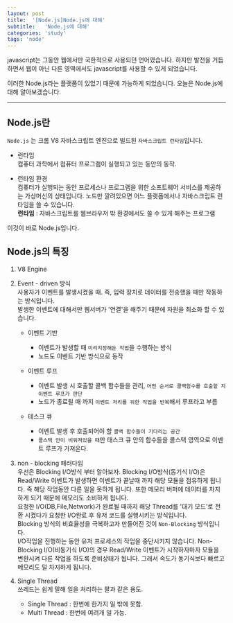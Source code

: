 ```yaml
---
layout: post
title:  '[Node.js]Node.js에 대해'
subtitle:   'Node.js에 대해'
categories: 'study'
tags: 'node'
---
```


javascript는 그동안 웹에서만 국한적으로 사용되던 언어였습니다. 하지만 발전을 거듭하면서 웹이 아닌 다른 영역에서도 javascript를 사용할 수 있게 되었습니다.

이러한 Node.js라는 플랫폼이 있었기 때문에 가능하게 되었습니다. 오늘은 Node.js에 대해 알아보겠습니다.

---

## Node.js란

``Node.js`` 는 크롬 V8 자바스크립트 엔진으로 빌드된 ``자바스크립트 런타임``입니다.

- 런타임   
컴퓨터 과학에서 컴퓨터 프로그램이 실행되고 있는 동안의 동작.

- 런타임 환경  
컴퓨터가 실행되는 동안 프로세스나 프로그램을 위한 소프트웨어 서비스를 제공하는 가상머신의 상태입니다.
노드만 깔려있으면 어느 플랫폼에서나 자바스크립트 런타임을 쓸 수 있습니다.  
**런타임** : 자바스크립트를 웹브라우저 밖 환경에서도 쓸 수 있게 해주는 프로그램


이것이 바로 Node.js입니다.

## Node.js의 특징 

1. V8 Engine  

2. Event - driven 방식  
사용자가 이벤트를 발생시켰을 때. 즉, 입력 장치로 데이터를 전송했을 때만 작동하는 방식입니다.  
발생한 이벤트에 대해서만 웹서버가 '연결'을 해주기 때문에 자원을 최소화 할 수 있습니다.  
    - 이벤트 기반 
        - 이벤트가 발생할 때 ``미리지정해둔 작업``을 수행하는 방식
        - 노드도 이벤트 기반 방식으로 동작
        
    - 이벤트 루프
        - 이벤트 발생 시 호출할 콜백 함수들을 관리, ``어떤 순서로 콜백함수를 호출할 지 이벤트 루프가 판단``
        - 노드가 종료될 때 까지 ``이벤트 처리를 위한 작업을 반복``해서 루프라고 부름

    - 테스크 큐
        - 이벤트 발생 후 호출되어야 할 ``콜백 함수들이 기다리는 공간``
        - ``콜스택 안이 비워져있을 때``만 태스크 큐 안의 함수들을 콜스택 영역으로 이벤트 루프가 가져온다.
3. non - blocking 패러다임  
우선은 Blocking I/O방식 부터 알아보자. Blocking I/O방식(동기식 I/O)은 Read/Write 이벤트가 발생하면 이벤트가 끝날때 까지 해당 모듈을 점유하게 됩니다. 즉 해당 작업동안 다른 일을 못하게 됩니다. 또한 메모리 버퍼에 데이터를 차지하게 되기 때문에 메모리도 소비하게 됩니다.  
요청한 I/O(DB,File,Network)가 완료될 때까지 해당 Thread를 '대기 모드'로 전환 시켰다가 요청한 I/O완료 후 유저 코드를 실행시키는 방식입니다.  
Blocking 방식의 비효율성을 극복하고자 만들어진 것이 ``Non-Blocking`` 방식입니다.  
I/O작업을 진행하는 동안 유저 프로세스의 작업을 중단시키지 않습니다.
Non-Blocking I/O(비동기식 I/O)의 경우 Read/Write 이벤트가 시작하자마자 모듈을 변환시켜 다른 작업을 하도록 준비상태가 됩니다. 그래서 속도가 동기식보다 빠르고 메모리도 덜 차지하게 됩니다.


4. Single Thread  
쓰레드는 쉽게 말해 일을 처리하는 팔과 같은 용도.
    - Single Thread : 한번에 한가지 일 밖에 못함.
    - Multi Thread  : 한번에 여려개 일 가능.
